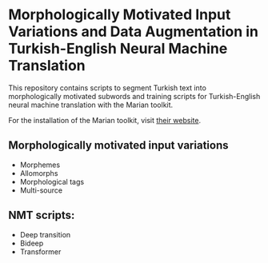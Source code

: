 # Morphologically Motivated Input Variations and Data Augmentation in Turkish-English Neural Machine Translation

This repository contains scripts to segment Turkish text into morphologically motivated subwords and training scripts for Turkish-English neural machine translation with the Marian toolkit. 

For the installation of the Marian toolkit, visit [their website](https://marian-nmt.github.io). 

## Morphologically motivated input variations

- Morphemes
- Allomorphs
- Morphological tags
- Multi-source

## NMT scripts: 

- Deep transition
- Bideep
- Transformer


